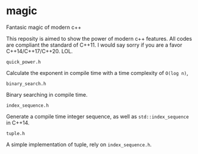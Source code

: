 # magic
Fantasic magic of modern c++

This reposity is aimed to show the power of modern c++ features. All codes are compliant the standard of C++11. I would say sorry if you are a favor C++14/C++17/C++20. LOL.

`quick_power.h`

Calculate the exponent in compile time with a time complexity of `O(log n)`,

`binary_search.h`

Binary searching in compile time.

`index_sequence.h`

Generate a compile time integer sequence, as well as `std::index_sequence` in C++14.

`tuple.h`

A simple implementation of tuple, rely on `index_sequence.h`.
